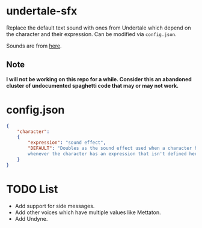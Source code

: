 # undertale-sfx
Replace the default text sound with ones from Undertale which depend on the character and their expression. Can be modified via `config.json`.

Sounds are from [here](https://www.sounds-resource.com/pc_computer/undertale/sound/6275/).

## Note
**I will not be working on this repo for a while. Consider this an abandoned cluster of undocumented spaghetti code that may or may not work.**

# config.json
```json
{
	"character":
	{
		"expression": "sound effect",
		"DEFAULT": "Doubles as the sound effect used when a character has a DEFAULT expression or
		whenever the character has an expression that isn't defined here (ie the default case)."
	}
}
```

# TODO List
- Add support for side messages.
- Add other voices which have multiple values like Mettaton.
- Add Undyne.